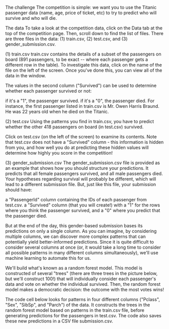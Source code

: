 The challenge
The competition is simple: we want you to use the Titanic passenger data (name, age, price of ticket, etc) to try to predict who will survive and who will die.

The data
To take a look at the competition data, click on the Data tab at the top of the competition page. Then, scroll down to find the list of files.
There are three files in the data: (1) train.csv, (2) test.csv, and (3) gender_submission.csv.

(1) train.csv
train.csv contains the details of a subset of the passengers on board (891 passengers, to be exact -- where each passenger gets a different row in the table). To investigate this data, click on the name of the file on the left of the screen. Once you've done this, you can view all of the data in the window.

The values in the second column ("Survived") can be used to determine whether each passenger survived or not:

if it's a "1", the passenger survived.
if it's a "0", the passenger died.
For instance, the first passenger listed in train.csv is Mr. Owen Harris Braund. He was 22 years old when he died on the Titanic.

(2) test.csv
Using the patterns you find in train.csv, you have to predict whether the other 418 passengers on board (in test.csv) survived.

Click on test.csv (on the left of the screen) to examine its contents. Note that test.csv does not have a "Survived" column - this information is hidden from you, and how well you do at predicting these hidden values will determine how highly you score in the competition!

(3) gender_submission.csv
The gender_submission.csv file is provided as an example that shows how you should structure your predictions. It predicts that all female passengers survived, and all male passengers died. Your hypotheses regarding survival will probably be different, which will lead to a different submission file. But, just like this file, your submission should have:

a "PassengerId" column containing the IDs of each passenger from test.csv.
a "Survived" column (that you will create!) with a "1" for the rows where you think the passenger survived, and a "0" where you predict that the passenger died.

But at the end of the day, this gender-based submission bases its predictions on only a single column. As you can imagine, by considering multiple columns, we can discover more complex patterns that can potentially yield better-informed predictions. Since it is quite difficult to consider several columns at once (or, it would take a long time to consider all possible patterns in many different columns simultaneously), we'll use machine learning to automate this for us.


We'll build what's known as a random forest model. This model is constructed of several "trees" (there are three trees in the picture below, but we'll construct 100!) that will individually consider each passenger's data and vote on whether the individual survived. Then, the random forest model makes a democratic decision: the outcome with the most votes wins!

The code cell below looks for patterns in four different columns ("Pclass", "Sex", "SibSp", and "Parch") of the data. It constructs the trees in the random forest model based on patterns in the train.csv file, before generating predictions for the passengers in test.csv. The code also saves these new predictions in a CSV file submission.csv.